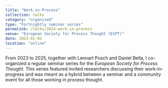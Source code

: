 ```yaml
---
title: "Work-in-Process"
collection: talks
category: "organised"
type: "Fortnightly seminar series"
permalink: /talks/2024-work-in-process
venue: "European Society for Process Thought (ESPT)"
date: 2023-01-01
location: "online"
---
```


From 2023 to 2025, together with Lennart Posch and Daniel Bella, I co-organized a regular seminar series for the <i>European Society for Process Thought</i>. This series featured invited researchers discussing their work-in-progress and was meant as a hybrid between a seminar and a community event for all those working in process thought. 
